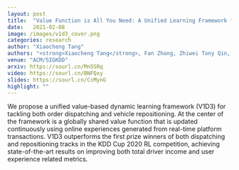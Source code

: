 ```yaml
---
layout: post
title:  "Value Function is All You Need: A Unified Learning Framework for Ride Hailing Platforms"
date:   2021-02-08
image: /images/v1d3_cover.png
categories: research
author: "Xiaocheng Tang"
authors: "<strong>Xiaocheng Tang</strong>, Fan Zhang, Zhiwei Tony Qin, Yansheng Wang, Dingyuan Shi, Bingchen Song, <a href='https://sourl.cn/YQZFyx'>Yongxin Tong</a>,  Hongtu Zhu, Jieping Ye"
venue: "ACM/SIGKDD"
arxiv: https://sourl.cn/Mn5SRq
video: https://sourl.cn/BNFQxy
slides: https://sourl.cn/CcMynG
highlight: ""
---
```

We propose a unified value-based dynamic learning framework (V1D3) for tackling both order dispatching and vehicle repositioning. At the center of the framework is a globally shared value function that is updated continuously using online experiences generated from real-time platform transactions. V1D3 outperforms the first prize winners of both dispatching and repositioning tracks in the KDD Cup 2020 RL competition, achieving state-of-the-art results on improving both total driver income and user experience related metrics.
